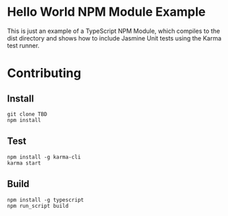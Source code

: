 # Hello World NPM Module Example

This is just an example of a TypeScript NPM Module, which compiles to the dist directory and shows how to include Jasmine Unit tests using the Karma test runner.

# Contributing

## Install

```
git clone TBD
npm install
```

## Test

```
npm install -g karma-cli
karma start
```

## Build

```
npm install -g typescript
npm run_script build
```
